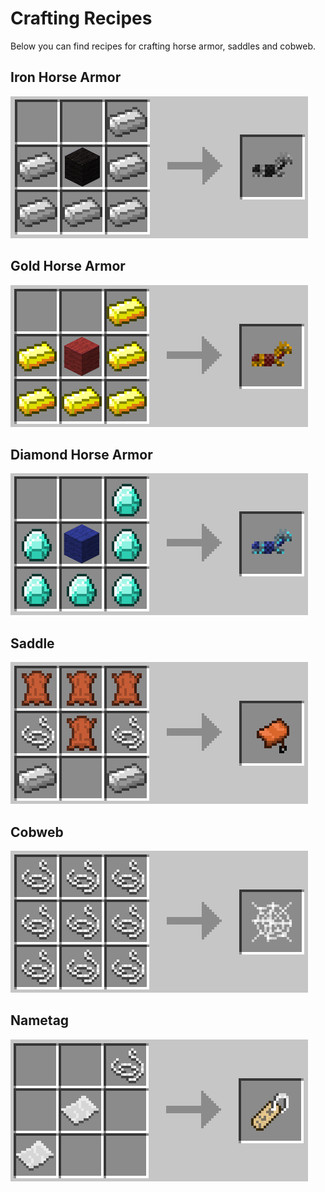 Crafting Recipes
================

Below you can find recipes for crafting horse armor, saddles and cobweb.

Iron Horse Armor
----------------
![iron_horse_armor.png](./img/iron_horse_armor.png "Iron Horse Armor")

Gold Horse Armor
----------------
![gold_horse_armor.png](./img/gold_horse_armor.png "Gold Horse Armor")

Diamond Horse Armor
-------------------
![diamond_horse_armor.png](./img/diamond_horse_armor.png "Diamond Horse Armor")

Saddle
------
![saddle.png](./img/saddle.png "Saddle")

Cobweb
------
![cobweb.png](./img/cobweb.png "Cobweb")

Nametag
-------
![nametag.png](./img/nametag.png "Nametag")